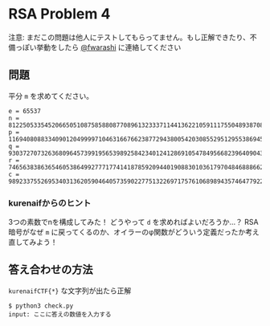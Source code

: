 # RSA Problem 4

注意: まだこの問題は他人にテストしてもらってません。もし正解できたり、不備っぽい挙動をしたら [@fwarashi](https://twitter.com/fwarashi) に連絡してください

## 問題

平分 `m` を求めてください。


```
e = 65537
n = 812250533545206650510875858808770896132333711441362210591117550489387087502084967545524576136684080695715963485736104852705112430074915798889491029384255834978661609931956902451851818874493391237907519693752873461575937202106296943108325399345970777636098389110508715914384443804384559415284886919587766221297944499903014959740900440364769580486255384783205219352963480332343420473576546362454231579881460973433696290678958305729617336026393226644624330871010583
p = 11694080883340901204999971046316676623877294380054203085529512955386945683173159691140273890594176472131955850633637913623274609079910361696446288406612223
q = 9303727073263680964573991956539892584234012412869105478495668239640904310013894031425156292888301753165446481221030486872923220676112159601622545974331607
r = 7465638386365460538649927771774141878592094401908830103617970484688866245862993327581353171514907022192062953193609112394144700747553801579385261951453503
c = 98923375526953403136205904640573590227751322697175761068989435746477922451497131195986047994163770515761503538141001415184997417026374504900389527586623383139845027908131119238590326918900437624465872947475411730213336114078510509074185586748654585312929156151640864260092097036261191021619439147135712696081532068745387510100556210269920565611274366026593790075775794315307438804094687704952321238497424008741187001867433898073716595020969488542257090890158173
```

### kurenaifからのヒント

3つの素数でnを構成してみた！
どうやって `d` を求めればよいだろうか…？
RSA暗号がなぜ `m` に戻ってくるのか、オイラーのφ関数がどういう定義だったか考え直してみよう！

## 答え合わせの方法

`kurenaifCTF{*}` な文字列が出たら正解

```
$ python3 check.py
input: ここに答えの数値を入力する
```


